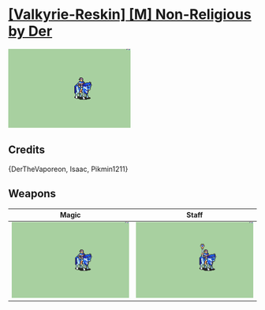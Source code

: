 # [\[Valkyrie-Reskin\] \[M\] Non-Religious by Der](./)

<img src="./6.%20Magic/Magic_000.png" alt="[Valkyrie-Reskin] [M] Non-Religious by Der standing" />

## Credits

{DerTheVaporeon, Isaac, Pikmin1211}

## Weapons


|Magic |Staff |
|  :---: | :---: |
| <img alt="Magic animation" src="./6.%20Magic/Magic.gif" /> | <img alt="Staff animation" src="./7.%20Staff/Staff.gif" /> |
